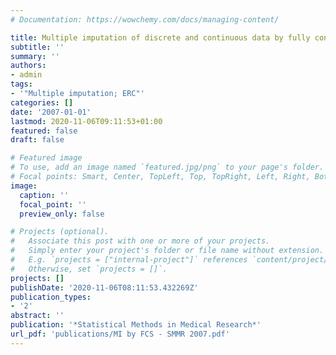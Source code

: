```yaml
---
# Documentation: https://wowchemy.com/docs/managing-content/

title: Multiple imputation of discrete and continuous data by fully conditional specification
subtitle: ''
summary: ''
authors:
- admin
tags:
- '"Multiple imputation; ERC"'
categories: []
date: '2007-01-01'
lastmod: 2020-11-06T09:11:53+01:00
featured: false
draft: false

# Featured image
# To use, add an image named `featured.jpg/png` to your page's folder.
# Focal points: Smart, Center, TopLeft, Top, TopRight, Left, Right, BottomLeft, Bottom, BottomRight.
image:
  caption: ''
  focal_point: ''
  preview_only: false

# Projects (optional).
#   Associate this post with one or more of your projects.
#   Simply enter your project's folder or file name without extension.
#   E.g. `projects = ["internal-project"]` references `content/project/deep-learning/index.md`.
#   Otherwise, set `projects = []`.
projects: []
publishDate: '2020-11-06T08:11:53.432269Z'
publication_types:
- '2'
abstract: ''
publication: '*Statistical Methods in Medical Research*'
url_pdf: 'publications/MI by FCS - SMMR 2007.pdf'
---
```


